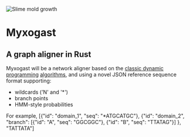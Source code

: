 ![Slime mold growth](https://tedideas.files.wordpress.com/2014/06/gif4b.gif?w=1000&h=563)

# Myxogast
## A graph aligner in Rust

Myxogast will be a network aligner based on the [classic dynamic programming](http://en.wikipedia.org/wiki/Needleman%E2%80%93Wunsch_algorithm) [algorithms](https://en.wikipedia.org/wiki/Viterbi_algorithm), and using a novel JSON reference sequence format supporting:
 * wildcards ('N' and '*')
 * branch points
 * HMM-style probabilities

For example,
    [{"id":    "domain_1",
     "seq":    "*ATGCATGC"},
     {"id":    "domain_2",
     "branch": [{"id":   "A",
                 "seq":  "GGCGGC"},
                {"id":   "B",
                 "seq":  "TTATAG"}]
     },
     "TATTATA"]

